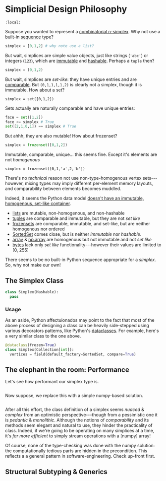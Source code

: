 # Simplicial Design Philosophy

```{contents}
:local:
```

Suppose you wanted to represent a [combinatorial n-simplex](https://en.wikipedia.org/wiki/Abstract_simplicial_complex). Why not use a built-in [sequence](https://docs.python.org/3/glossary.html#term-sequence) type?

```python
simplex = [0,1,2] # why note use a list? 
```

But wait, simplices are simple value objects, just like strings (`'abc'`) or integers (`123`), which are [immutable](https://docs.python.org/3/faq/design.html#why-are-python-strings-immutable) and [hashable](https://docs.python.org/3/library/collections.abc.html#collections.abc.Hashable). Perhaps a `tuple` then? 

```python
simplex = (0,1,2)
```

But wait, simplices are _set-like_: they have unique entries and are [comparable](https://portingguide.readthedocs.io/en/latest/comparisons.html). But `(0,1,1,1,1,2)` is clearly not a simplex, though it is immutable. How about a set?

```
simplex = set([0,1,2])
```

Sets actually are naturally comparable and have unique entries: 

```python
face = set([1,2])
face <= simplex # True
set([2,1,0,1]) == simplex # True 
```

But ahhh, they are also mutable! How about frozenset? 

```python
simplex = frozenset([0,1,2])
```

Immutable, comparable, unique... this seems fine. Except it's elements are not _homogenous_ 

```
simplex = frozenset([0,1,'a',2,'b'])
```

There's no *technical* reason not use non-type-homogenous vertex sets---however, mixing types may imply different per-element memory layouts, and comparability between elements becomes muddled. 

Indeed, it seems the Python data model [doesn't have an immutable, homogenous, set-like container](https://stackoverflow.com/questions/66874287/python-data-model-type-protocols-magic-methods). 

- [lists](https://docs.python.org/3/library/stdtypes.html#lists) are mutable, non-homogenous, and non-hashable
- [tuples](https://docs.python.org/3/library/stdtypes.html#tuples) are comparable and immutable, but they are not _set like_
- [frozensets](https://docs.python.org/3/library/stdtypes.html#frozenset) are comparable, immutable, and set-like, but are neither homogenous nor ordered
- [SortedSet](https://grantjenks.com/docs/sortedcontainers/sortedset.html) comes close, but is neither _immutable_ nor _hashable_.
- [array](https://docs.python.org/3/library/array.html) & [np.array](https://numpy.org/doc/stable/reference/generated/numpy.array.html) are homogenous but not immutable and not _set like_
- [bytes](https://docs.python.org/3/library/stdtypes.html#bytes) lack only _set like_ functionality---however their values are limited to [0, 255]

There seems to be no built-in Python sequence appropriate for a _simplex_. So, why not make our own! 

## The Simplex Class

```python
class Simplex(Hashable):
  pass
```


### Usage 


As an aside, Python affectuionados may point to the fact that most of the above process of designing a class can be heavily side-stepped using various decorators patterns, like Python's [dataclasses](https://docs.python.org/3/library/dataclasses.html). For example, here's a very similar class to the one above. 

```python
@dataclass(frozen=True)
class Simplex(Collection[int]):
  vertices = field(default_factory=SortedSet, compare=True) 
```

## The elephant in the room: Performance

Let's see how performant our simplex type is. 

```{code-block}

```

Now suppose, we replace this with a simple numpy-based solution. 

```{code-block}

```

After all this effort, the class definition of a simplex seems _nuaced_ & _complex_ from an optimistic perspective---though from a pessimistic one it is _pedantic_ & _monolithic_. Although the notions of _comparability_ and its methods seem elegant and natural to use, they hinder the practicality of class. Indeed,  if we're going to be operating on many simplices at a time, it's _far more efficient_ to simply stream operations with a \[numpy\] array!

Of course, none of the type-checking was done with the numpy solution: the computationally tedious parts are hidden in the precondition. This reflects a a general pattern in software-engineering. Check up-front first. 


## Structural Subtyping & Generics

